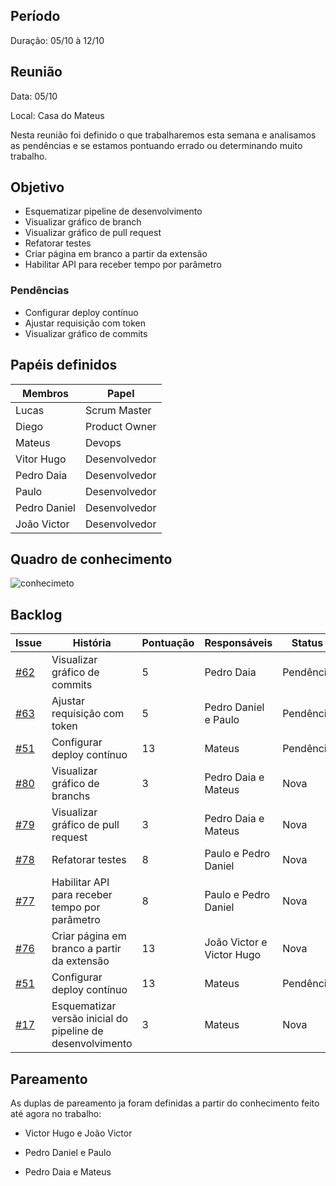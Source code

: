 
## Período


Duração: 05/10 à 12/10

## Reunião


Data: 05/10

Local: Casa do Mateus


Nesta reunião foi definido o que trabalharemos esta semana e analisamos as pendências e se estamos pontuando errado ou determinando muito trabalho.

  

  

## Objetivo

- Esquematizar pipeline de desenvolvimento
- Visualizar gráfico de branch
- Visualizar gráfico de pull request
- Refatorar testes
- Criar página em branco a partir da extensão
- Habilitar API para receber tempo por parâmetro



### Pendências

  

- Configurar deploy contínuo
- Ajustar requisição com token
- Visualizar gráfico de commits

## Papéis definidos

|**Membros**|**Papel**|
|--|--|
| Lucas | Scrum Master |
| Diego | Product Owner |
| Mateus | Devops |
| Vitor Hugo | Desenvolvedor |
| Pedro Daia | Desenvolvedor |
| Paulo | Desenvolvedor |
| Pedro Daniel | Desenvolvedor |
| João Victor | Desenvolvedor |


## Quadro de conhecimento

![conhecimeto](https://i.imgur.com/pz1roa0.png)

  

  

## Backlog
| **Issue** | **História** | **Pontuação** | **Responsáveis** | **Status** |
|--|--|--|--|--|
| [#62](https://github.com/fga-eps-mds/2019.2-Git-Breakdown/issues/62) | Visualizar gráfico de commits | 5 | Pedro Daia | Pendência |
| [#63](https://github.com/fga-eps-mds/2019.2-Git-Breakdown/issues/63) | Ajustar requisição com token | 5 | Pedro Daniel e Paulo | Pendência |
| [#51](https://github.com/fga-eps-mds/2019.2-Git-Breakdown/issues/51) | Configurar deploy contínuo | 13 |Mateus | Pendência |
| [#80](https://github.com/fga-eps-mds/2019.2-Git-Breakdown/issues/80) | Visualizar gráfico de branchs | 3 | Pedro Daia e Mateus | Nova |
| [#79](https://github.com/fga-eps-mds/2019.2-Git-Breakdown/issues/79) | Visualizar gráfico de pull request | 3 | Pedro Daia e Mateus | Nova |
| [#78](https://github.com/fga-eps-mds/2019.2-Git-Breakdown/issues/78) | Refatorar testes | 8 | Paulo e Pedro Daniel | Nova |
| [#77](https://github.com/fga-eps-mds/2019.2-Git-Breakdown/issues/77) | Habilitar API para receber tempo por parâmetro | 8 | Paulo e Pedro Daniel | Nova |
| [#76](https://github.com/fga-eps-mds/2019.2-Git-Breakdown/issues/76) | Criar página em branco a partir da extensão | 13 | João Victor e Victor Hugo | Nova |
| [#51](https://github.com/fga-eps-mds/2019.2-Git-Breakdown/issues/51) | Configurar deploy contínuo | 13 | Mateus | Pendência |
| [#17](https://github.com/fga-eps-mds/2019.2-Git-Breakdown/issues/17) | Esquematizar versão inicial do pipeline de desenvolvimento | 3 | Mateus | Nova |





  
  

  

  

## Pareamento

As duplas de pareamento ja foram definidas a partir do conhecimento feito até agora no trabalho:

  

- Victor Hugo e João Victor

- Pedro Daniel e Paulo

- Pedro Daia e Mateus